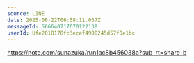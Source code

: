 ```yaml
---
source: LINE
date: 2025-06-22T06:58:11.037Z
messageId: 566640717670122138
userId: Ufe2018178fc3ecef4908245d57f0e1bc
---
```


https://note.com/sunazuka/n/n1ac8b456038a?sub_rt=share_b